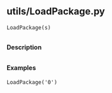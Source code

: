 ## utils/LoadPackage.py
```
LoadPackage(s)
```
##
#### Description
##
#### Examples
```
LoadPackage('0')
```
